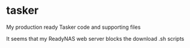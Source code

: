 # tasker
My production ready Tasker code and supporting files

It seems that my ReadyNAS web server blocks the download .sh scripts
